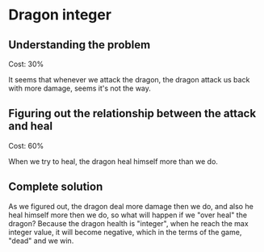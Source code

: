Dragon integer
================

## Understanding the problem

Cost: 30%

It seems that whenever we attack the dragon, the dragon attack us back with more damage, seems it's not the way.

## Figuring out the relationship between the attack and heal

Cost: 60%

When we try to heal, the dragon heal himself more than we do.

## Complete solution

As we figured out, the dragon deal more damage then we do, and also he heal himself more then we do, so what will happen if we "over heal" the dragon?
Because the dragon health is "integer", when he reach the max integer value, it will become negative, which in the terms of the game, "dead" and we win.
